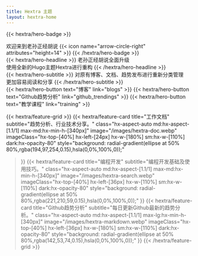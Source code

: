 ```yaml
---
title: Hextra 主题
layout: hextra-home
---
```


{{< hextra/hero-badge >}}
  <div class="hx-w-2 hx-h-2 hx-rounded-full hx-bg-primary-400"></div>
  <span>欢迎来到老孙正经胡说</span>
  {{< icon name="arrow-circle-right" attributes="height=14" >}}
{{< /hextra/hero-badge >}}

<div class="hx-mt-6 hx-mb-6">
{{< hextra/hero-headline >}}
  老孙正经胡说全面升级&nbsp;<br class="sm:hx-block hx-hidden" />使用全新的Hugo主题Hextra进行重构
{{< /hextra/hero-headline >}}
</div>

<div class="hx-mb-12">
{{< hextra/hero-subtitle >}}
  对原有博客、文档、趋势发布进行重新分类管理&nbsp;<br class="sm:hx-block hx-hidden" />更加容易阅读和分享
{{< /hextra/hero-subtitle >}}
</div>

<div class="hx-mb-6">
{{< hextra/hero-button text="博客" link="blogs" >}}
{{< hextra/hero-button text="Github趋势分析" link="github_trendings" >}}
{{< hextra/hero-button text="教学课程" link="training" >}}
</div>

<div class="hx-mt-6"></div>

{{< hextra/feature-grid >}}
  {{< hextra/feature-card
    title="工作文档"
    subtitle="趋势分析、行业技术分享。"
    class="hx-aspect-auto md:hx-aspect-[1.1/1] max-md:hx-min-h-[340px]"
    image="/images/hextra-doc.webp"
    imageClass="hx-top-[40%] hx-left-[24px] hx-w-[180%] sm:hx-w-[110%] dark:hx-opacity-80"
    style="background: radial-gradient(ellipse at 50% 80%,rgba(194,97,254,0.15),hsla(0,0%,100%,0));"
  >}}
  {{< hextra/feature-card
    title="编程开发"
    subtitle="编程开发基础及使用技巧。"
    class="hx-aspect-auto md:hx-aspect-[1.1/1] max-md:hx-min-h-[340px]"
    image="/images/hextra-search.webp"
    imageClass="hx-top-[40%] hx-left-[36px] hx-w-[110%] sm:hx-w-[110%] dark:hx-opacity-80"
    style="background: radial-gradient(ellipse at 50% 80%,rgba(221,210,59,0.15),hsla(0,0%,100%,0));"
  >}}
  {{< hextra/feature-card
    title="Github趋势分析"
    subtitle="每日更新Github最新的趋势分析。"
    class="hx-aspect-auto md:hx-aspect-[1.1/1] max-lg:hx-min-h-[340px]"
    image="/images/hextra-markdown.webp"
    imageClass="hx-top-[40%] hx-left-[36px] hx-w-[180%] sm:hx-w-[110%] dark:hx-opacity-80"
    style="background: radial-gradient(ellipse at 50% 80%,rgba(142,53,74,0.15),hsla(0,0%,100%,0));"
  >}}
{{< /hextra/feature-grid >}}
